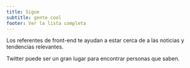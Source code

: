 ```yaml
---
title: Sigue
subtitle: gente cool
footer: Ver la lista completa
---
```


Los referentes de front-end te ayudan a estar cerca de a las noticias y tendencias relevantes.

Twitter puede ser un gran lugar para encontrar personas que saben.